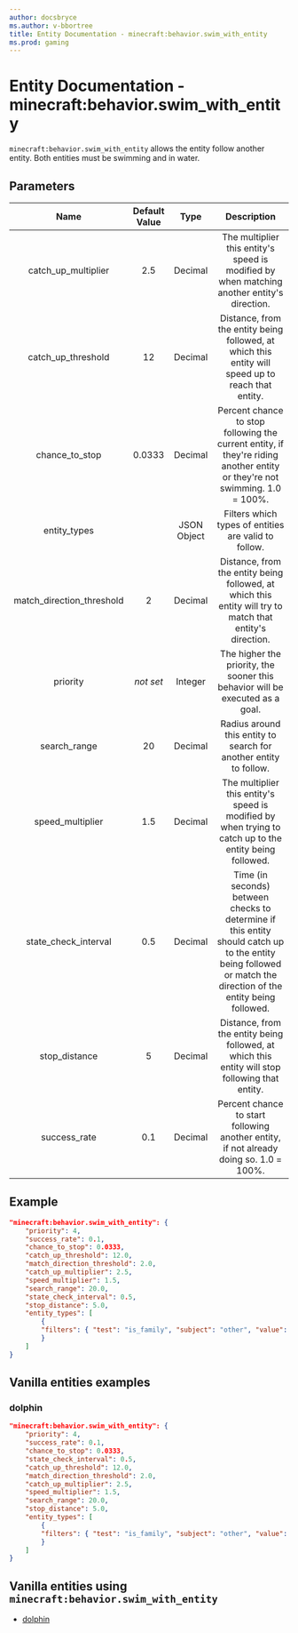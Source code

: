 ```yaml
---
author: docsbryce
ms.author: v-bbortree
title: Entity Documentation - minecraft:behavior.swim_with_entity
ms.prod: gaming
---
```


# Entity Documentation - minecraft:behavior.swim_with_entity

`minecraft:behavior.swim_with_entity` allows the entity follow another entity. Both entities must be swimming and in water.

## Parameters

|Name| Default Value| Type| Description|
|:-----------:|:-----------:|:-----------:|:-----------:|
|catch_up_multiplier| 2.5| Decimal| The multiplier this entity's speed is modified by when matching another entity's direction.|
|catch_up_threshold| 12| Decimal| Distance, from the entity being followed, at which this entity will speed up to reach that entity.|
|chance_to_stop| 0.0333| Decimal| Percent chance to stop following the current entity, if they're riding another entity or they're not swimming. 1.0 = 100%.|
| entity_types| | JSON Object| Filters which types of entities are valid to follow.|
|match_direction_threshold| 2| Decimal| Distance, from the entity being followed, at which this entity will try to match that entity's direction.|
|priority|*not set*|Integer|The higher the priority, the sooner this behavior will be executed as a goal.|
|search_range| 20| Decimal| Radius around this entity to search for another entity to follow.|
|speed_multiplier| 1.5| Decimal| The multiplier this entity's speed is modified by when trying to catch up to the entity being followed.|
|state_check_interval| 0.5| Decimal| Time (in seconds) between checks to determine if this entity should catch up to the entity being followed or match the direction of the entity being followed.|
|stop_distance| 5| Decimal| Distance, from the entity being followed, at which this entity will stop following that entity.|
success_rate| 0.1| Decimal| Percent chance to start following another entity, if not already doing so. 1.0 = 100%.|


## Example

```json
"minecraft:behavior.swim_with_entity": {
    "priority": 4,
    "success_rate": 0.1,
    "chance_to_stop": 0.0333,
    "catch_up_threshold": 12.0,
    "match_direction_threshold": 2.0,
    "catch_up_multiplier": 2.5,
    "speed_multiplier": 1.5,
    "search_range": 20.0,
    "state_check_interval": 0.5,
    "stop_distance": 5.0,
    "entity_types": [
        {
        "filters": { "test": "is_family", "subject": "other", "value": "player" }
        }
    ]
}
```

## Vanilla entities examples

### dolphin

```json
"minecraft:behavior.swim_with_entity": {
    "priority": 4,
    "success_rate": 0.1,
    "chance_to_stop": 0.0333,
    "state_check_interval": 0.5,
    "catch_up_threshold": 12.0,
    "match_direction_threshold": 2.0,
    "catch_up_multiplier": 2.5,
    "speed_multiplier": 1.5,
    "search_range": 20.0,
    "stop_distance": 5.0,
    "entity_types": [
        {
        "filters": { "test": "is_family", "subject": "other", "value": "player" }
        }
    ]
}
```

## Vanilla entities using `minecraft:behavior.swim_with_entity`

- [dolphin](../../../../Source/VanillaBehaviorPack_Snippets/entities/dolphin.md)

